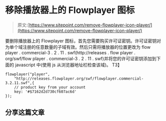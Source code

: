 # 移除播放器上的 Flowplayer 图标

> 原文:[https://www.sitepoint.com/remove-flowplayer-icon-player/](https://www.sitepoint.com/remove-flowplayer-icon-player/)

要删除播放器上的 Flowplayer 图标，首先您需要购买许可证密钥。许可证密钥对为单个域注册的任意数量的子域有效。然后只需将播放器的位置更改为 flow player . commercial-3 . 2 . 11 . swf(http://releases . flow player . org/swf/flow player . commercial-3 . 2 . 11 . swf)并将您的许可证密钥添加到下面的 javascript 中(使用 js 从浏览器地址栏检查该域)。
T3】

```
flowplayer("player",
    "http://releases.flowplayer.org/swf/flowplayer.commercial-3.2.11.swf",{
    // product key from your account
    key: '#$7162d2d730cf607ac6d'
});
```

## 分享这篇文章